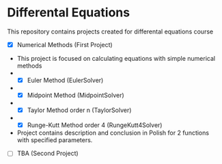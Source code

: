 # Differental Equations

This repository contains projects created for differental equations course

- [x] Numerical Methods (First Project)
- This project is focused on calculating equations with simple numerical methods
- - [x] Euler Method (EulerSolver)
- - [x] Midpoint Method (MidpointSolver)
- - [x] Taylor Method order n (TaylorSolver)
- - [x] Runge-Kutt Method order 4 (RungeKutt4Solver)
- Project contains description and conclusion in Polish for 2 functions with specified parameters. 

- [ ] TBA (Second Project)
